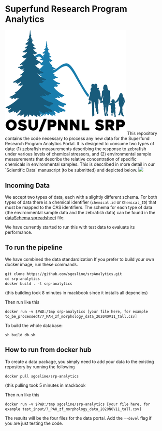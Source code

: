 # Superfund Research Program Analytics
<img src="OSU-PNNLsuperfund_Small.png"  width="400">
This repository contains the code necessary to process any new data for the Superfund Research Program Analytics Portal. It is designed to consume two types of data: (1) zebrafish measurements describing the response to zebrafish under various levels of chemical stressors, and (2) environmental sample measurements that describe the relative concentration of specific chemicals in environmental samples. This is described in more detail in our `Scientific Data` manuscript (to be submitted) and depicted below.
<img src='overview.jpg' width="200">

## Incoming Data
We accept two types of data, each with a slightly different schema. For both types of data there is a chemical identifier (`chemical.id` or `Chemical_ID`) that must be mapped to the CAS identifiers. The schema for each type of data (the environmental sample data and the zebrafish data) can be found in the  [dataSchema spreadsheet](./dataSchemas/processingPipelineSchema.xlsx) file.

We have currently started to run this with test data to evaluate its performance.

## To run the pipeline
We have combined the data standardization
If you prefer to build your own docker image, run these commands.

```
git clone https://github.com/sgosline/srpAnalytics.git
cd srp-analytics
docker build . -t srp-analytics
```
(this building took 8 minutes in mackbook since it installs all depencies)

Then run like this
```
docker run -v $PWD:/tmp srp-analytics [your file here, for example to_be_processedt/7_PAH_zf_morphology_data_2020NOV11_tall.csv]
```

To build the whole database:

``` 1c-enterprise
sh build_db.sh
```

## How to run from docker hub
To create a data package, you simply need to add your data to the existing repository by running the following

```
docker pull sgosline/srp-analytics
```
(this pulling took 5 minutes in mackbook

Then run like this
```
docker run -v $PWD:/tmp sgosline/srp-analytics [your file here, for example test_input/7_PAH_zf_morphology_data_2020NOV11_tall.csv]
```

The results will be the four files for the data portal. Add the `--devel` flag if you are just testing the code.
